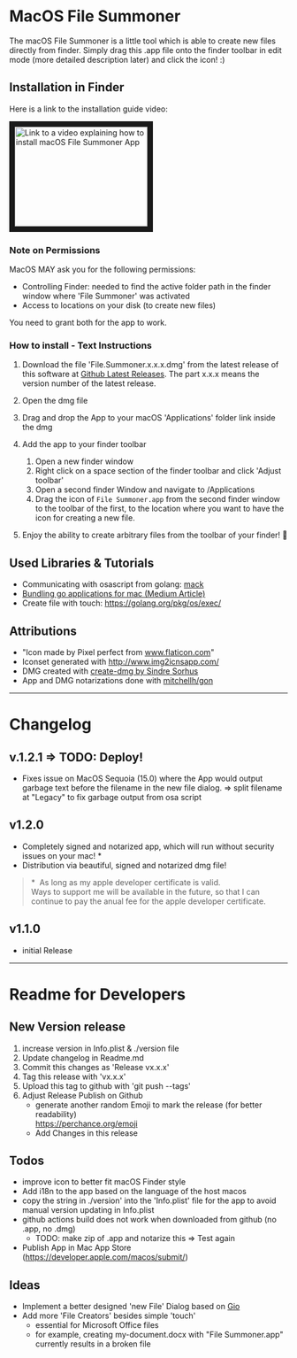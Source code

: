 # MacOS File Summoner

The macOS File Summoner is a little tool which is able to create new files directly from finder.
Simply drag this .app file onto the finder toolbar in edit mode (more detailed description later) and click the icon! :)

## Installation in Finder

Here is a link to the installation guide video:

<a href="http://www.youtube.com/watch?feature=player_embedded&v=iY6vKWqmnFg
" target="_blank"><img src="http://img.youtube.com/vi/iY6vKWqmnFg/0.jpg" 
alt="Link to a video explaining how to install macOS File Summoner App" width="240" height="180" border="10" /></a>

### Note on Permissions

MacOS MAY ask you for the following permissions:

- Controlling Finder: needed to find the active folder path in the finder window where 'File Summoner' was activated
- Access to locations on your disk (to create new files)

You need to grant both for the app to work.

### How to install - Text Instructions

1. Download the file 'File.Summoner.x.x.x.dmg' from the latest release of this software at [Github Latest Releases](https://github.com/bjesuiter/macos-file-summoner/releases/latest). The part x.x.x means the version number of the latest release.

2. Open the dmg file
3. Drag and drop the App to your macOS 'Applications' folder link inside the dmg
4. Add the app to your finder toolbar
   1. Open a new finder window
   2. Right click on a space section of the finder toolbar and click 'Adjust toolbar'
   3. Open a second finder Window and navigate to /Applications
   4. Drag the icon of `File Summoner.app` from the second finder window to the toolbar of the first,
      to the location where you want to have the icon for creating a new file.
5. Enjoy the ability to create arbitrary files from the toolbar of your finder! 🎉

## Used Libraries & Tutorials

- Communicating with osascript from golang: [mack](https://github.com/andybrewer/mack)
- [Bundling go applications for mac (Medium Article)](https://medium.com/@mattholt/packaging-a-go-application-for-macos-f7084b00f6b5)
- Create file with touch: https://golang.org/pkg/os/exec/

## Attributions

- "Icon made by Pixel perfect from www.flaticon.com"
- Iconset generated with http://www.img2icnsapp.com/
- DMG created with [create-dmg by Sindre Sorhus](https://www.npmjs.com/package/create-dmg)
- App and DMG notarizations done with [mitchellh/gon](https://github.com/mitchellh/gon)

---

# Changelog

## v.1.2.1 => TODO: Deploy!

- Fixes issue on MacOS Sequoia (15.0) where the App would output garbage text before the filename in the new file dialog.
  => split filename at "Legacy" to fix garbage output from osa script

## v1.2.0

- Completely signed and notarized app, which will run without security issues on your mac! \*️
- Distribution via beautiful, signed and notarized dmg file!

> \* ️
> As long as my apple developer certificate is valid.  
> Ways to support me will be available in the future, so that I can continue to pay the anual fee for the apple developer certificate.

## v1.1.0

- initial Release

---

# Readme for Developers

## New Version release

1. increase version in Info.plist & ./version file
2. Update changelog in Readme.md
3. Commit this changes as 'Release vx.x.x'
4. Tag this release with 'vx.x.x'
5. Upload this tag to github with 'git push --tags'
6. Adjust Release Publish on Github
   - generate another random Emoji to mark the release (for better readability)  
     https://perchance.org/emoji
   - Add Changes in this release

## Todos

- improve icon to better fit macOS Finder style
- Add i18n to the app based on the language of the host macos
- copy the string in ./version' into the 'Info.plist' file for the app to avoid manual version updating in Info.plist
- github actions build does not work when downloaded from github (no .app, no .dmg)
  - TODO: make zip of .app and notarize this => Test again
- Publish App in Mac App Store (https://developer.apple.com/macos/submit/)

## Ideas

- Implement a better designed 'new File' Dialog based on [Gio](https://gioui.org/)
- Add more 'File Creators' besides simple 'touch'
  - essential for Microsoft Office files
  - for example, creating my-document.docx with "File Summoner.app" currently results in a broken file
